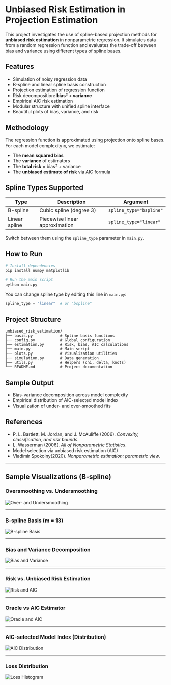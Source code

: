 # Unbiased Risk Estimation in Projection Estimation

This project investigates the use of spline-based projection methods for **unbiased risk estimation** in nonparametric regression. It simulates data from a random regression function and evaluates the trade-off between bias and variance using different types of spline bases.

##  Features

- Simulation of noisy regression data
- B-spline and linear spline basis construction
- Projection estimation of regression function
- Risk decomposition: **bias² + variance**
- Empirical AIC risk estimation
- Modular structure with unified spline interface
- Beautiful plots of bias, variance, and risk

## Methodology

The regression function is approximated using projection onto spline bases. For each model complexity `m`, we estimate:

- The **mean squared bias**
- The **variance** of estimators
- The **total risk** = bias² + variance
- The **unbiased estimate of risk** via AIC formula

##  Spline Types Supported

| Type         | Description                       | Argument            |
|--------------|-----------------------------------|---------------------|
| B-spline     | Cubic spline (degree 3)           | `spline_type="bspline"` |
| Linear spline| Piecewise linear approximation    | `spline_type="linear"`  |

Switch between them using the `spline_type` parameter in `main.py`.

##  How to Run

```bash
# Install dependencies
pip install numpy matplotlib

# Run the main script
python main.py
```

You can change spline type by editing this line in `main.py`:

```python
spline_type = "linear"  # or "bspline"
```

##  Project Structure

```
unbiased_risk_estimation/
├── basis.py            # Spline basis functions
├── config.py           # Global configuration
├── estimation.py       # Risk, bias, AIC calculations
├── main.py             # Main script
├── plots.py            # Visualization utilities
├── simulation.py       # Data generation
├── utils.py            # Helpers (chi, delta, knots)
└── README.md           # Project documentation
```

##  Sample Output

- Bias-variance decomposition across model complexity
- Empirical distribution of AIC-selected model index
- Visualization of under- and over-smoothed fits

##  References

- P. L. Bartlett, M. Jordan, and J. McAuliffe (2006). *Convexity, classification, and risk bounds*.
- L. Wasserman (2006). *All of Nonparametric Statistics*.
- Model selection via unbiased risk estimation (AIC)
- Vladimir Spokoiny(2020). *Nonparametric estimation: parametric view*.

---

##  Sample Visualizations (B-spline)

### Oversmoothing vs. Undersmoothing

![Over- and Undersmoothing](figures/Illustration_of_oversmoothing_and_undersmoothing.png)

---

### B-spline Basis (m = 13)

![B-spline Basis](figures/The_set_of_B-splines_with_degree_3.png)

---

### Bias and Variance Decomposition

![Bias and Variance](figures/Dependence_of_bias_and_variance_on_m.png)

---

### Risk vs. Unbiased Risk Estimation

![Risk and AIC](figures/Dependence_of_risk_and_unbiased_risk_estimation_on_m.png)

---

### Oracle vs AIC Estimator

![Oracle and AIC](figures/Response_estimate.png)

---

### AIC-selected Model Index (Distribution)

![AIC Distribution](figures/Empirical_distributions_of_AIC_selector.png)

---

### Loss Distribution

![Loss Histogram](figures/Empirical_distributions_of_the_respecctive_loss.png)

